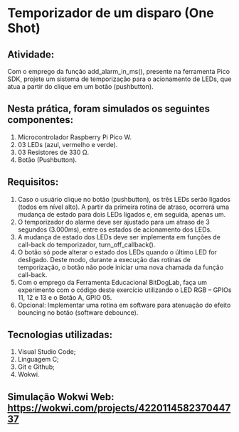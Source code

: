 # Temporizador de um disparo (One Shot)

## Atividade:

Com o emprego da função add_alarm_in_ms(), presente na
ferramenta Pico SDK, projete um sistema de temporização
para o acionamento de LEDs, que atua a partir do clique em um
botão (pushbutton). 

## Nesta prática, foram simulados os seguintes componentes:

1) Microcontrolador Raspberry Pi Pico W.
2) 03 LEDs (azul, vermelho e verde).
3) 03 Resistores de 330 Ω.
4) Botão (Pushbutton).

## Requisitos: 

1) Caso o usuário clique no botão (pushbutton), os três LEDs serão
ligados (todos em nível alto). A partir da primeira rotina de
atraso, ocorrerá uma mudança de estado para dois LEDs
ligados e, em seguida, apenas um.
2) O temporizador do alarme deve ser ajustado para um atraso de
3 segundos (3.000ms), entre os estados de acionamento dos
LEDs.
3) A mudança de estado dos LEDs deve ser implementa em
funções de call-back do temporizador, turn_off_callback().
4) O botão só pode alterar o estado dos LEDs quando o último LED
for desligado. Deste modo, durante a execução das rotinas de
temporização, o botão não pode iniciar uma nova chamada da
função call-back.
5) Com o emprego da Ferramenta Educacional BitDogLab, faça
um experimento com o código deste exercício utilizando o LED
RGB – GPIOs 11, 12 e 13 e o Botão A, GPIO 05.
6) Opcional: Implementar uma rotina em software para atenuação
do efeito bouncing no botão (software debounce).

## Tecnologias utilizadas:

1. Visual Studio Code;
2. Linguagem C;
3. Git e Github;
4. Wokwi.

## Simulação Wokwi Web: https://wokwi.com/projects/422011458237044737
